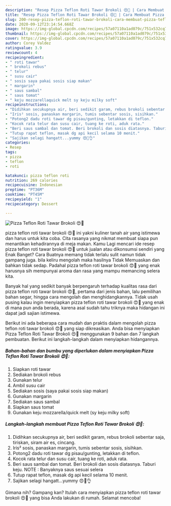 ```yaml
---
description: "Resep Pizza Teflon Roti Tawar Brokoli 😍🍕 | Cara Membuat Pizza Teflon Roti Tawar Brokoli 😍🍕 Yang Lezat"
title: "Resep Pizza Teflon Roti Tawar Brokoli 😍🍕 | Cara Membuat Pizza Teflon Roti Tawar Brokoli 😍🍕 Yang Lezat"
slug: 200-resep-pizza-teflon-roti-tawar-brokoli-cara-membuat-pizza-teflon-roti-tawar-brokoli-yang-lezat
date: 2020-09-12T23:14:54.668Z
image: https://img-global.cpcdn.com/recipes/57a07110a1ad079c/751x532cq70/pizza-teflon-roti-tawar-brokoli-😍🍕-foto-resep-utama.jpg
thumbnail: https://img-global.cpcdn.com/recipes/57a07110a1ad079c/751x532cq70/pizza-teflon-roti-tawar-brokoli-😍🍕-foto-resep-utama.jpg
cover: https://img-global.cpcdn.com/recipes/57a07110a1ad079c/751x532cq70/pizza-teflon-roti-tawar-brokoli-😍🍕-foto-resep-utama.jpg
author: Corey Valdez
ratingvalue: 3.9
reviewcount: 4
recipeingredient:
- " roti tawar"
- " brokoli rebus"
- " telur"
- " susu cair"
- " sosis saya pakai sosis siap makan"
- " margarin"
- " saus sambal"
- " saus tomat"
- " keju mozzarellaquick melt sy keju milky soft"
recipeinstructions:
- "Didihkan secukupnya air, beri sedikit garam, rebus brokoli sebentar saja, tiriskan, siram air es, cincang."
- "Iris² sosis, panaskan margarin, tumis sebentar sosis, sisihkan."
- "Potong2 dadu roti tawar dg pisau/gunting, letakkan di teflon."
- "Kocok rata telur dan susu cair, tuang ke roti, aduk rata."
- "Beri saus sambal dan tomat. Beri brokoli dan sosis diatasnya. Taburi keju. NOTE : Banyaknya saus sesuai selera"
- "Tutup rapat teflon, masak dg api kecil selama 10 menit."
- "Sajikan selagi hangatt...yummy 😍🤤👌"
categories:
- Resep
tags:
- pizza
- teflon
- roti

katakunci: pizza teflon roti 
nutrition: 269 calories
recipecuisine: Indonesian
preptime: "PT36M"
cooktime: "PT45M"
recipeyield: "1"
recipecategory: Dessert

---
```



![Pizza Teflon Roti Tawar Brokoli 😍🍕](https://img-global.cpcdn.com/recipes/57a07110a1ad079c/751x532cq70/pizza-teflon-roti-tawar-brokoli-😍🍕-foto-resep-utama.jpg)


pizza teflon roti tawar brokoli 😍🍕 ini yakni kuliner tanah air yang istimewa dan harus untuk kita coba. Cita rasanya yang nikmat membuat siapa pun menantikan kehadirannya di meja makan.
Kamu Lagi mencari ide resep pizza teflon roti tawar brokoli 😍🍕 untuk jualan atau dikonsumsi sendiri yang Enak Banget? Cara Buatnya memang tidak terlalu sulit namun tidak gampang juga. bila keliru mengolah maka hasilnya Tidak Memuaskan dan bahkan tidak sedap. Padahal pizza teflon roti tawar brokoli 😍🍕 yang enak harusnya sih mempunyai aroma dan rasa yang mampu memancing selera kita.

Banyak hal yang sedikit banyak berpengaruh terhadap kualitas rasa dari pizza teflon roti tawar brokoli 😍🍕, pertama dari jenis bahan, lalu pemilihan bahan segar, hingga cara mengolah dan menghidangkannya. Tidak usah pusing kalau ingin menyiapkan pizza teflon roti tawar brokoli 😍🍕 yang enak di mana pun anda berada, karena asal sudah tahu triknya maka hidangan ini dapat jadi sajian istimewa.




Berikut ini ada beberapa cara mudah dan praktis dalam mengolah pizza teflon roti tawar brokoli 😍🍕 yang siap dikreasikan. Anda bisa menyiapkan Pizza Teflon Roti Tawar Brokoli 😍🍕 menggunakan 9 bahan dan 7 langkah pembuatan. Berikut ini langkah-langkah dalam menyiapkan hidangannya.

<!--inarticleads1-->

##### Bahan-bahan dan bumbu yang diperlukan dalam menyiapkan Pizza Teflon Roti Tawar Brokoli 😍🍕:

1. Siapkan  roti tawar
1. Sediakan  brokoli rebus
1. Gunakan  telur
1. Ambil  susu cair
1. Sediakan  sosis (saya pakai sosis siap makan)
1. Gunakan  margarin
1. Sediakan  saus sambal
1. Siapkan  saus tomat
1. Gunakan  keju mozzarella/quick melt (sy keju milky soft)




<!--inarticleads2-->

##### Langkah-langkah membuat Pizza Teflon Roti Tawar Brokoli 😍🍕:

1. Didihkan secukupnya air, beri sedikit garam, rebus brokoli sebentar saja, tiriskan, siram air es, cincang.
1. Iris² sosis, panaskan margarin, tumis sebentar sosis, sisihkan.
1. Potong2 dadu roti tawar dg pisau/gunting, letakkan di teflon.
1. Kocok rata telur dan susu cair, tuang ke roti, aduk rata.
1. Beri saus sambal dan tomat. Beri brokoli dan sosis diatasnya. Taburi keju. NOTE : Banyaknya saus sesuai selera
1. Tutup rapat teflon, masak dg api kecil selama 10 menit.
1. Sajikan selagi hangatt...yummy 😍🤤👌




Gimana nih? Gampang kan? Itulah cara menyiapkan pizza teflon roti tawar brokoli 😍🍕 yang bisa Anda lakukan di rumah. Selamat mencoba!
